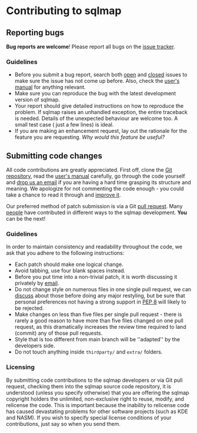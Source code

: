 # Contributing to sqlmap

## Reporting bugs

**Bug reports are welcome**!
Please report all bugs on the [issue tracker](https://github.com/sqlmapproject/sqlmap/issues).

### Guidelines

* Before you submit a bug report, search
  both [open](https://github.com/sqlmapproject/sqlmap/issues?q=is%3Aopen+is%3Aissue)
  and [closed](https://github.com/sqlmapproject/sqlmap/issues?q=is%3Aissue+is%3Aclosed) issues to make sure the issue
  has not come up before. Also, check the [user's manual](https://github.com/sqlmapproject/sqlmap/wiki) for anything
  relevant.
* Make sure you can reproduce the bug with the latest development version of sqlmap.
* Your report should give detailed instructions on how to reproduce the problem. If sqlmap raises an unhandled
  exception, the entire traceback is needed. Details of the unexpected behaviour are welcome too. A small test case (
  just a few lines) is ideal.
* If you are making an enhancement request, lay out the rationale for the feature you are requesting. *Why would this
  feature be useful?*

## Submitting code changes

All code contributions are greatly appreciated. First off, clone
the [Git repository](https://github.com/sqlmapproject/sqlmap), read
the [user's manual](https://github.com/sqlmapproject/sqlmap/wiki) carefully, go through the code yourself
and [drop us an email](mailto:dev@sqlmap.org) if you are having a hard time grasping its structure and meaning. We
apologize for not commenting the code enough - you could take a chance to read it through
and [improve it](https://github.com/sqlmapproject/sqlmap/issues/37).

Our preferred method of patch submission is via a
Git [pull request](https://help.github.com/articles/using-pull-requests).
Many [people](https://raw.github.com/sqlmapproject/sqlmap/master/doc/THANKS.md) have contributed in different ways to
the sqlmap development. **You** can be the next!

### Guidelines

In order to maintain consistency and readability throughout the code, we ask that you adhere to the following
instructions:

* Each patch should make one logical change.
* Avoid tabbing, use four blank spaces instead.
* Before you put time into a non-trivial patch, it is worth discussing it privately by [email](mailto:dev@sqlmap.org).
* Do not change style on numerous files in one single pull request, we can [discuss](mailto:dev@sqlmap.org) about those
  before doing any major restyling, but be sure that personal preferences not having a strong support
  in [PEP 8](http://www.python.org/dev/peps/pep-0008/) will likely to be rejected.
* Make changes on less than five files per single pull request - there is rarely a good reason to have more than five
  files changed on one pull request, as this dramatically increases the review time required to land (commit) any of
  those pull requests.
* Style that is too different from main branch will be ''adapted'' by the developers side.
* Do not touch anything inside `thirdparty/` and `extra/` folders.

### Licensing

By submitting code contributions to the sqlmap developers or via Git pull request, checking them into the sqlmap source
code repository, it is understood (unless you specify otherwise) that you are offering the sqlmap copyright holders the
unlimited, non-exclusive right to reuse, modify, and relicense the code. This is important because the inability to
relicense code has caused devastating problems for other software projects (such as KDE and NASM). If you wish to
specify special license conditions of your contributions, just say so when you send them.
